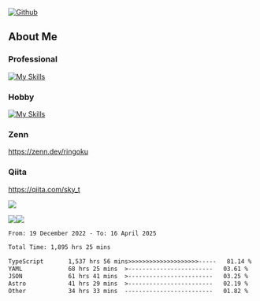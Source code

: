 [![Github](https://img.shields.io/github/followers/skyt-a?label=Follow&style=social)](https://github.com/skyt-a)

## About Me
### Professional
[![My Skills](https://skillicons.dev/icons?i=react,ts,js,nodejs,java,graphql,firebase,githubactions&theme=light)](https://skillicons.dev)
### Hobby
[![My Skills](https://skillicons.dev/icons?i=unity,rust,py&theme=light)](https://skillicons.dev)

### Zenn
https://zenn.dev/ringoku
### Qiita
https://qiita.com/sky_t


![](https://github-profile-summary-cards.vercel.app/api/cards/profile-details?username=skyt-a&theme=default)

![](https://github-profile-summary-cards.vercel.app/api/cards/repos-per-language?username=skyt-a&theme=default)![](https://github-profile-summary-cards.vercel.app/api/cards/stats?username=RinGoku&theme=default)

<!--START_SECTION:waka-->

```txt
From: 19 December 2022 - To: 16 April 2025

Total Time: 1,895 hrs 25 mins

TypeScript       1,537 hrs 56 mins>>>>>>>>>>>>>>>>>>>>-----   81.14 %
YAML             68 hrs 25 mins  >------------------------   03.61 %
JSON             61 hrs 41 mins  >------------------------   03.25 %
Astro            41 hrs 29 mins  >------------------------   02.19 %
Other            34 hrs 33 mins  -------------------------   01.82 %
```

<!--END_SECTION:waka-->
